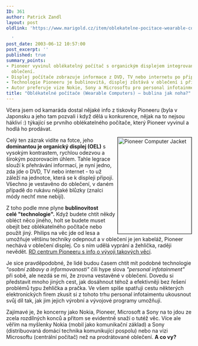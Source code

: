 ```yaml
---
ID: 361
author: Patrick Zandl
layout: post
oldlink: 'https://www.marigold.cz/item/oblekatelne-pocitace-wearable-computers-bublina-jak-noha

  '
post_date: 2003-06-12 10:57:00
post_excerpt: ''
published: true
summary_points:
- Pioneer vyvinul oblékatelný počítač s organickým displejem integrovaným v rukávu
  oblečení.
- Displej počítače zobrazuje informace z DVD, TV nebo internetu po připojení jednotky.
- Technologie Pioneeru je bublinovitá, displej zůstává v oblečení i při praní.
- Autor preferuje vize Nokie, Sony a Microsoftu pro personal infotainment před oblečením.
title: "Oblékatelné počítače (Wearable Computers) – bublina jak noha?"
---
```


<p>
Včera jsem od kamaráda dostal nějaké info z tiskovky Pioneeru (byla v Japonsku a jeho tam pozvali i když dělá u konkurence, nějak na to nejsou hákliví :) týkající se prvního oblékatelného počítače, který Pioneer vyvinul a hodlá ho prodávat. </p>

<p>
<IMG height=262 alt="Pioneer Computer Jacket" src="/wp-content/uploads/pioneercomputerjacket.jpg" width=200 align=right border=1>Celý ten zázrak vidíte na fotce, jeho <STRONG>dominantou je organický displej (OEL)</STRONG> s vysokým kontrastem, rychlou odezvou a širokým pozorovacím úhlem. Tahle legrace slouží k přehrávání informací, je nyní jedno, zda jde o DVD, TV nebo internet - to už záleží na jednotce, která se k displeji připojí. Všechno je vestavěno do oblečení, v daném případě do rukávu nějaké blůzky (znalci módy nechť mne nebijí). </p>

<p>
Z toho podle mne plyne <STRONG>bublinovitost celé&#160;"technologie".</STRONG> Když budete chtít někdy obléct něco jiného, holt se budete muset obejít bez oblékatelného počítače nebo použít jiný. Philips na věc jde od lesa a umožňuje většinu techniky odepnout a v oblečení je jen kabeláž, Pioneer nechává v oblečení displej. Co s ním udělá vyprání a žehlička, raději nevědět. <A href="http://www.pioneer.co.jp/crdl/index-e.html" target=_blank>RD centrum Pioneeru s info o vývoji takových věcí</A>. </p>

<p>
Je sice pravděpodobné, že lidé budou časem chtít mít podobné technologie <EM>"osobní zábavy a informovanosti"</EM> čili hype slova <EM>"personal infotainment"</EM> při sobě, ale nezdá se mi, že zrovna vestavěné v oblečení. Dovedu si představit mnoho jiných cest, jak dosáhnout téhož a efektivněji bez řešení problémů typu žehlička a pračka. Ve všem spíše spatřuji cestu některých elektronických firem zkusit si z tohoto trhu personal infotaimentu ukousnout svůj díl tak, jak jim jejich výrobní a vývojové programy umožňují. </p>

<p>
Zajímavé je, že koncerny jako Nokia, Pioneer, Microsoft&#160;a Sony na to jdou ze zcela rozdílných konců a přitom se evidentně snaží o tutéž věc. Více ale věřím na myšlenky Nokia (mobil jako komunikační základ) a Sony (distribuovaná domácí technika komunikující pospolu) nebo na vizi Microsoftu (centrální počítač) než na prodrátované oblečení. <STRONG>A co vy?</STRONG></p>